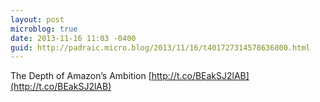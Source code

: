 ```yaml
---
layout: post
microblog: true
date: 2013-11-16 11:03 -0400
guid: http://padraic.micro.blog/2013/11/16/t401727314578636800.html
---
```

The Depth of Amazon’s Ambition [http://t.co/BEakSJ2lAB](http://t.co/BEakSJ2lAB)
